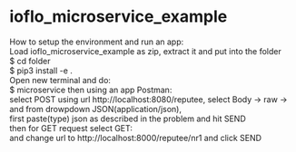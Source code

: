 # ioflo_microservice_example
How to setup the environment and run an app: <br />
Load ioflo_microservice_example as zip, extract it and put into the folder <br />
$ cd folder <br />
$ pip3 install -e .   <br />
Open new terminal and do: <br />
$ microservice
then using an app Postman: <br />
select POST using url http://localhost:8080/reputee, select Body -> raw -> and from drowpdown JSON(application/json), <br />
first paste(type) json as described in the problem and hit SEND <br />
then for GET request select GET: <br />
and change url to http://localhost:8000/reputee/nr1 and click SEND
